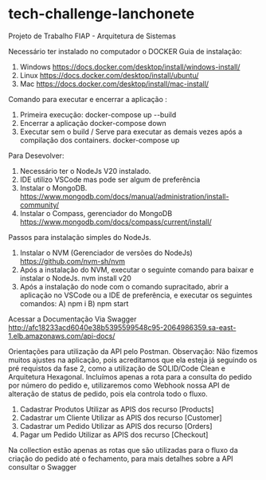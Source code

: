 # tech-challenge-lanchonete
Projeto de Trabalho FIAP - Arquitetura de Sistemas

Necessário ter instalado no computador o DOCKER
Guia de instalação:

1) Windows
https://docs.docker.com/desktop/install/windows-install/
2) Linux
https://docs.docker.com/desktop/install/ubuntu/
3) Mac
https://docs.docker.com/desktop/install/mac-install/


Comando para executar e encerrar a aplicação :

1) Primeira execução:
    docker-compose up --build
2) Encerrar a aplicação
    docker-compose down
3) Executar sem o build /  Serve para executar as demais vezes após a compilação dos containers.
    docker-compose up


Para Desevolver:

1) Necessário ter o NodeJs V20 instalado.
2) IDE utilizo VSCode mas pode ser algum de preferência
3) Instalar o MongoDB. 
    https://www.mongodb.com/docs/manual/administration/install-community/
4) Instalar o Compass, gerenciador do MongoDB
    https://www.mongodb.com/docs/compass/current/install/
    
Passos para instalação simples do NodeJs.
1) Instalar o NVM (Gerenciador de versões do NodeJs)
    https://github.com/nvm-sh/nvm
2) Após a instalação do NVM, executar o seguinte comando para baixar e instalar o NodeJs.
    nvm install v20
3) Após a instalação do node com o comando supracitado, abrir a aplicação no VSCode ou a IDE de preferência, e executar os seguintes comandos:
    A) npm i
    B) npm start

Acessar a Documentação Via Swagger
http://afc18233acd6040e38b5395599548c95-2064986359.sa-east-1.elb.amazonaws.com/api-docs/


Orientações para utilização da API pelo Postman.
Observação:
Não fizemos muitos ajustes na aplicação, pois acreditamos que ela esteja já seguindo os pré requistos da fase 2, como a utilização de SOLID/Code Clean e Arquitetura Hexagonal.
Incluímos apenas a rota para a consulta do pedido por número do pedido e, utilizaremos como Webhook nossa API de alteração de status de pedido, pois ela controla todo o fluxo.

1) Cadastrar Produtos
    Utilizar as APIS dos recurso [Products]
2) Cadastrar um Cliente
    Utilizar as APIS dos recurso [Customer]
3) Cadastrar um Pedido
    Utilizar as APIS dos recurso [Orders]
4) Pagar um Pedido
    Utilizar as APIS dos recurso [Checkout]

Na collection estão apenas as rotas que são utilizadas para o fluxo da criação do pedido até o fechamento, para mais detalhes sobre a API consultar o Swagger


